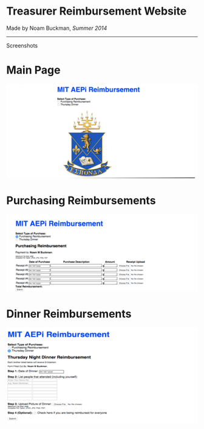 # Treasurer Reimbursement Website

Made by Noam Buckman, _Summer 2014_

---

Screenshots

# Main Page

![](screenshots/MainPage.png)

# Purchasing Reimbursements

![](screenshots/PurchasingReimbursement.png)

# Dinner Reimbursements

![](screenshots/DinnerReimbursement.png)
